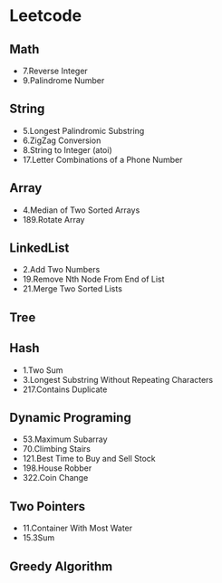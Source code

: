 # Leetcode

## Math
* 7.Reverse Integer
* 9.Palindrome Number

## String
* 5.Longest Palindromic Substring
* 6.ZigZag Conversion
* 8.String to Integer (atoi)
* 17.Letter Combinations of a Phone Number

## Array
* 4.Median of Two Sorted Arrays
* 189.Rotate Array

## LinkedList
* 2.Add Two Numbers
* 19.Remove Nth Node From End of List
* 21.Merge Two Sorted Lists

## Tree

## Hash
* 1.Two Sum
* 3.Longest Substring Without Repeating Characters
* 217.Contains Duplicate

## Dynamic Programing
* 53.Maximum Subarray
* 70.Climbing Stairs
* 121.Best Time to Buy and Sell Stock
* 198.House Robber
* 322.Coin Change

## Two Pointers
* 11.Container With Most Water
* 15.3Sum

## Greedy Algorithm
